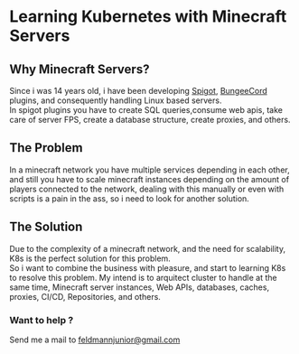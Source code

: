 # Learning Kubernetes with Minecraft Servers

## Why Minecraft Servers?
Since i was 14 years old, i have been developing [Spigot](https://www.spigotmc.org/), [BungeeCord](https://github.com/SpigotMC/BungeeCord) plugins, and consequently handling Linux based servers.  
In spigot plugins you have to create SQL queries,consume web apis, take care of server FPS, create a database structure, create proxies, and others.  
## The Problem
In a minecraft network you have multiple services depending in each other, and still you have to scale minecraft instances depending on the amount of players connected to the network, dealing with this manually or even with scripts is a pain in the ass, so i need to look for another solution.
## The Solution
Due to the complexity of a minecraft network, and the need for scalability, K8s is the perfect solution for this problem.  
So i want to combine the business with pleasure, and start to learning K8s to resolve this problem. My intend is to arquitect cluster to handle at the same time, Minecraft server instances, Web APIs, databases, caches, proxies, CI/CD, Repositories, and others.
### Want to help ?
Send me a mail to feldmannjunior@gmail.com